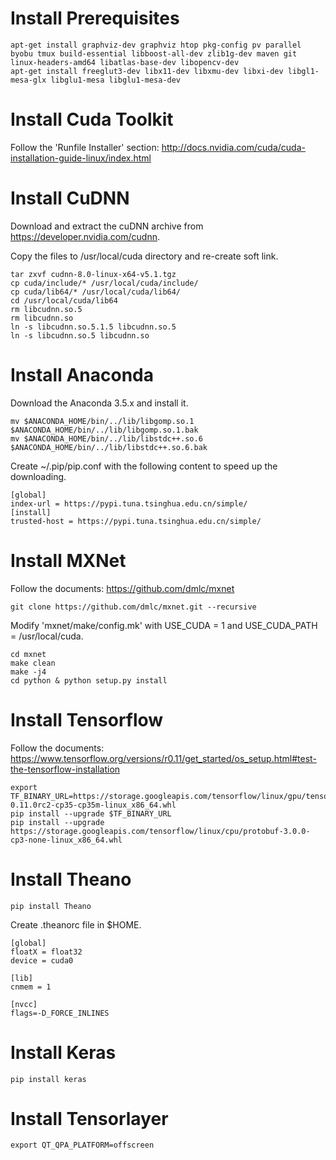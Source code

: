 # Install Prerequisites

```
apt-get install graphviz-dev graphviz htop pkg-config pv parallel byobu tmux build-essential libboost-all-dev zlib1g-dev maven git linux-headers-amd64 libatlas-base-dev libopencv-dev
apt-get install freeglut3-dev libx11-dev libxmu-dev libxi-dev libgl1-mesa-glx libglu1-mesa libglu1-mesa-dev
```

# Install Cuda Toolkit

Follow the 'Runfile Installer' section: http://docs.nvidia.com/cuda/cuda-installation-guide-linux/index.html

# Install CuDNN

Download and extract the cuDNN archive from https://developer.nvidia.com/cudnn.

Copy the files to /usr/local/cuda directory and re-create soft link.

```
tar zxvf cudnn-8.0-linux-x64-v5.1.tgz
cp cuda/include/* /usr/local/cuda/include/
cp cuda/lib64/* /usr/local/cuda/lib64/
cd /usr/local/cuda/lib64
rm libcudnn.so.5
rm libcudnn.so
ln -s libcudnn.so.5.1.5 libcudnn.so.5
ln -s libcudnn.so.5 libcudnn.so
```

# Install Anaconda

Download the Anaconda 3.5.x and install it.

```
mv $ANACONDA_HOME/bin/../lib/libgomp.so.1 $ANACONDA_HOME/bin/../lib/libgomp.so.1.bak
mv $ANACONDA_HOME/bin/../lib/libstdc++.so.6 $ANACONDA_HOME/bin/../lib/libstdc++.so.6.bak
```

Create ~/.pip/pip.conf with the following content to speed up the downloading.
```
[global]
index-url = https://pypi.tuna.tsinghua.edu.cn/simple/
[install]
trusted-host = https://pypi.tuna.tsinghua.edu.cn/simple/
```

# Install MXNet

Follow the documents: https://github.com/dmlc/mxnet

```
git clone https://github.com/dmlc/mxnet.git --recursive
```

Modify 'mxnet/make/config.mk' with USE_CUDA = 1 and USE_CUDA_PATH = /usr/local/cuda.

```
cd mxnet
make clean
make -j4
cd python & python setup.py install
```
# Install Tensorflow

Follow the documents: https://www.tensorflow.org/versions/r0.11/get_started/os_setup.html#test-the-tensorflow-installation

```
export TF_BINARY_URL=https://storage.googleapis.com/tensorflow/linux/gpu/tensorflow-0.11.0rc2-cp35-cp35m-linux_x86_64.whl
pip install --upgrade $TF_BINARY_URL
pip install --upgrade https://storage.googleapis.com/tensorflow/linux/cpu/protobuf-3.0.0-cp3-none-linux_x86_64.whl
```

# Install Theano

```
pip install Theano
```

Create .theanorc file in $HOME.
```
[global]
floatX = float32
device = cuda0

[lib]
cnmem = 1

[nvcc]
flags=-D_FORCE_INLINES

```

# Install Keras

```
pip install keras
```

# Install Tensorlayer

```
export QT_QPA_PLATFORM=offscreen
```
